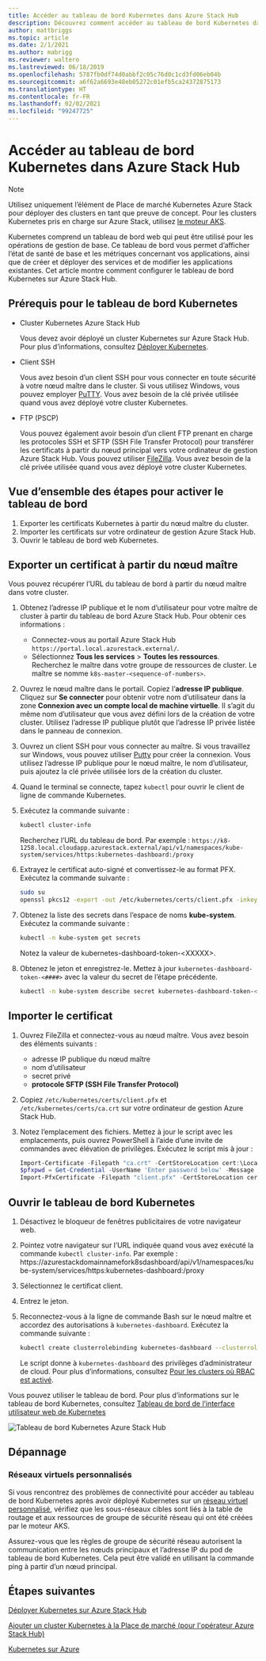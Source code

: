 ```yaml
---
title: Accéder au tableau de bord Kubernetes dans Azure Stack Hub
description: Découvrez comment accéder au tableau de bord Kubernetes dans Azure Stack Hub
author: mattbriggs
ms.topic: article
ms.date: 2/1/2021
ms.author: mabrigg
ms.reviewer: waltero
ms.lastreviewed: 06/18/2019
ms.openlocfilehash: 5787fb0df74d0abbf2c05c76d0c1cd3fd06eb04b
ms.sourcegitcommit: a6f62a6693e48eb05272c01efb5ca24372875173
ms.translationtype: HT
ms.contentlocale: fr-FR
ms.lasthandoff: 02/02/2021
ms.locfileid: "99247725"
---
```

# <a name="access-the-kubernetes-dashboard-in-azure-stack-hub"></a>Accéder au tableau de bord Kubernetes dans Azure Stack Hub 

> [!NOTE]   
> Utilisez uniquement l’élément de Place de marché Kubernetes Azure Stack pour déployer des clusters en tant que preuve de concept. Pour les clusters Kubernetes pris en charge sur Azure Stack, utilisez [le moteur AKS](azure-stack-kubernetes-aks-engine-overview.md).

Kubernetes comprend un tableau de bord web qui peut être utilisé pour les opérations de gestion de base. Ce tableau de bord vous permet d’afficher l’état de santé de base et les métriques concernant vos applications, ainsi que de créer et déployer des services et de modifier les applications existantes. Cet article montre comment configurer le tableau de bord Kubernetes sur Azure Stack Hub.

## <a name="prerequisites-for-kubernetes-dashboard"></a>Prérequis pour le tableau de bord Kubernetes

* Cluster Kubernetes Azure Stack Hub

    Vous devez avoir déployé un cluster Kubernetes sur Azure Stack Hub. Pour plus d’informations, consultez [Déployer Kubernetes](azure-stack-solution-template-kubernetes-deploy.md).

* Client SSH

    Vous avez besoin d’un client SSH pour vous connecter en toute sécurité à votre nœud maître dans le cluster. Si vous utilisez Windows, vous pouvez employer [PuTTY](https://www.ssh.com/ssh/putty/download). Vous avez besoin de la clé privée utilisée quand vous avez déployé votre cluster Kubernetes.

* FTP (PSCP)

    Vous pouvez également avoir besoin d’un client FTP prenant en charge les protocoles SSH et SFTP (SSH File Transfer Protocol) pour transférer les certificats à partir du nœud principal vers votre ordinateur de gestion Azure Stack Hub. Vous pouvez utiliser [FileZilla](https://filezilla-project.org/download.php?type=client). Vous avez besoin de la clé privée utilisée quand vous avez déployé votre cluster Kubernetes.

## <a name="overview-of-steps-to-enable-dashboard"></a>Vue d’ensemble des étapes pour activer le tableau de bord

1.  Exporter les certificats Kubernetes à partir du nœud maître du cluster. 
2.  Importer les certificats sur votre ordinateur de gestion Azure Stack Hub.
2.  Ouvrir le tableau de bord web Kubernetes. 

## <a name="export-certificate-from-the-master"></a>Exporter un certificat à partir du nœud maître 

Vous pouvez récupérer l’URL du tableau de bord à partir du nœud maître dans votre cluster.

1. Obtenez l’adresse IP publique et le nom d’utilisateur pour votre maître de cluster à partir du tableau de bord Azure Stack Hub. Pour obtenir ces informations :

    - Connectez-vous au portail Azure Stack Hub `https://portal.local.azurestack.external/`.
    - Sélectionnez **Tous les services** > **Toutes les ressources**. Recherchez le maître dans votre groupe de ressources de cluster. Le maître se nomme `k8s-master-<sequence-of-numbers>`. 

2. Ouvrez le nœud maître dans le portail. Copiez l’**adresse IP publique**. Cliquez sur **Se connecter** pour obtenir votre nom d’utilisateur dans la zone **Connexion avec un compte local de machine virtuelle**. Il s’agit du même nom d’utilisateur que vous avez défini lors de la création de votre cluster. Utilisez l’adresse IP publique plutôt que l’adresse IP privée listée dans le panneau de connexion.

3.  Ouvrez un client SSH pour vous connecter au maître. Si vous travaillez sur Windows, vous pouvez utiliser [Putty](https://www.ssh.com/ssh/putty/download) pour créer la connexion. Vous utilisez l’adresse IP publique pour le nœud maître, le nom d’utilisateur, puis ajoutez la clé privée utilisée lors de la création du cluster.

4.  Quand le terminal se connecte, tapez `kubectl` pour ouvrir le client de ligne de commande Kubernetes.

5. Exécutez la commande suivante :

    ```Bash   
    kubectl cluster-info 
    ``` 
    Recherchez l’URL du tableau de bord. Par exemple : `https://k8-1258.local.cloudapp.azurestack.external/api/v1/namespaces/kube-system/services/https:kubernetes-dashboard:/proxy`

6.  Extrayez le certificat auto-signé et convertissez-le au format PFX. Exécutez la commande suivante :

    ```Bash  
    sudo su 
    openssl pkcs12 -export -out /etc/kubernetes/certs/client.pfx -inkey /etc/kubernetes/certs/client.key  -in /etc/kubernetes/certs/client.crt -certfile /etc/kubernetes/certs/ca.crt 
    ```

7.  Obtenez la liste des secrets dans l’espace de noms **kube-system**. Exécutez la commande suivante :

    ```Bash  
    kubectl -n kube-system get secrets
    ```

    Notez la valeur de kubernetes-dashboard-token-\<XXXXX>. 

8.  Obtenez le jeton et enregistrez-le. Mettez à jour `kubernetes-dashboard-token-<####>` avec la valeur du secret de l’étape précédente.

    ```Bash  
    kubectl -n kube-system describe secret kubernetes-dashboard-token-<####>| awk '$1=="token:"{print $2}' 
    ```

## <a name="import-the-certificate"></a>Importer le certificat

1. Ouvrez FileZilla et connectez-vous au nœud maître. Vous avez besoin des éléments suivants :

    - adresse IP publique du nœud maître
    - nom d’utilisateur
    - secret privé
    - **protocole SFTP (SSH File Transfer Protocol)**

2. Copiez `/etc/kubernetes/certs/client.pfx` et `/etc/kubernetes/certs/ca.crt` sur votre ordinateur de gestion Azure Stack Hub.

3. Notez l’emplacement des fichiers. Mettez à jour le script avec les emplacements, puis ouvrez PowerShell à l’aide d’une invite de commandes avec élévation de privilèges. Exécutez le script mis à jour :  

    ```powershell   
    Import-Certificate -Filepath "ca.crt" -CertStoreLocation cert:\LocalMachine\Root 
    $pfxpwd = Get-Credential -UserName 'Enter password below' -Message 'Enter password below' 
    Import-PfxCertificate -Filepath "client.pfx" -CertStoreLocation cert:\CurrentUser\My -Password $pfxpwd.Password 
    ``` 

## <a name="open-the-kubernetes-dashboard"></a>Ouvrir le tableau de bord Kubernetes 

1. Désactivez le bloqueur de fenêtres publicitaires de votre navigateur web.

2. Pointez votre navigateur sur l’URL indiquée quand vous avez exécuté la commande `kubectl cluster-info`. Par exemple : https:\//azurestackdomainnamefork8sdashboard/api/v1/namespaces/kube-system/services/https:kubernetes-dashboard:/proxy 
3. Sélectionnez le certificat client.
4. Entrez le jeton. 
5. Reconnectez-vous à la ligne de commande Bash sur le nœud maître et accordez des autorisations à `kubernetes-dashboard`. Exécutez la commande suivante :

    ```Bash  
    kubectl create clusterrolebinding kubernetes-dashboard --clusterrole=cluster-admin --serviceaccount=kube-system:kubernetes-dashboard 
    ``` 

    Le script donne à `kubernetes-dashboard` des privilèges d’administrateur de cloud. Pour plus d’informations, consultez [Pour les clusters où RBAC est activé](/azure/aks/kubernetes-dashboard).

Vous pouvez utiliser le tableau de bord. Pour plus d’informations sur le tableau de bord Kubernetes, consultez [Tableau de bord de l’interface utilisateur web de Kubernetes](https://kubernetes.io/docs/tasks/access-application-cluster/web-ui-dashboard/) 

![Tableau de bord Kubernetes Azure Stack Hub](media/azure-stack-solution-template-kubernetes-dashboard/azure-stack-kub-dashboard.png)

## <a name="troubleshooting"></a>Dépannage

### <a name="custom-virtual-networks"></a>Réseaux virtuels personnalisés

Si vous rencontrez des problèmes de connectivité pour accéder au tableau de bord Kubernetes après avoir déployé Kubernetes sur un [réseau virtuel personnalisé](./kubernetes-aks-engine-custom-vnet.md), vérifiez que les sous-réseaux cibles sont liés à la table de routage et aux ressources de groupe de sécurité réseau qui ont été créées par le moteur AKS.

Assurez-vous que les règles de groupe de sécurité réseau autorisent la communication entre les nœuds principaux et l’adresse IP du pod de tableau de bord Kubernetes. Cela peut être validé en utilisant la commande ping à partir d’un nœud principal.

## <a name="next-steps"></a>Étapes suivantes 

[Déployer Kubernetes sur Azure Stack Hub](azure-stack-solution-template-kubernetes-deploy.md)  

[Ajouter un cluster Kubernetes à la Place de marché (pour l'opérateur Azure Stack Hub)](../operator/azure-stack-solution-template-kubernetes-cluster-add.md)  

[Kubernetes sur Azure](/azure/container-service/kubernetes/container-service-kubernetes-walkthrough)  
